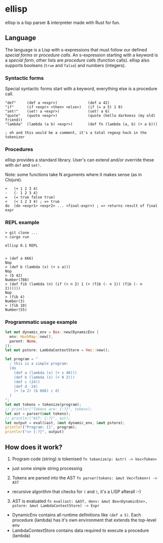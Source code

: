 # ellisp

ellisp is a lisp parser &amp; interpreter made with Rust for fun.

## Language

The language is a Lisp with s-expressions that must follow our defined *special forms* or *procedure calls*.
An s-expression starting with a keyword is a *special form*, other lists are *procedure calls* (function calls).
ellisp also supports booleans (`true` and `false`) and numbers (integers).

### Syntactic forms

Special syntactic forms start with a keyword, everything else is a procedure call.

```
"def"     (def a <expr>)              (def a 42)
"if"      (if <expr> <then> <else>)   (if (= a 5) 1 0)
"set!"    (set! a <expr>)             (set! a 6)
"quote"   (quote <expr>)              (quote (hello darkness (my old) friend))
"lambda"  (lambda (a b) <expr>)       (def fn (lambda (a, b) (+ a b)))

; oh and this would be a comment, it's a total regexp hack in the tokenizer
```

### Procedures

ellisp provides a standard library. User's can extend and/or override these with `def` and `set!`.

Note: some functions take N arguments where it makes sense (as in Clojure).

```
+   (+ 1 2 3 4)
-   (- 1 2 3 4)
=   (= true false true)
<   (< 1 2 3 4) ; => true
do  (do <expr1> <expr2> ... <final-expr>) ; => returns result of final expr
```

### REPL example

```
> git clone ...
> cargo run

ellisp 0.1 REPL


> (def a 666)
Nop
> (def b (lambda (x) (+ x a)))
Nop
> (b 42)
Number(708)
> (def fib (lambda (n) (if (< n 2) 1 (+ (fib (- n 1)) (fib (- n 2))))))
Nop
> (fib 4)
Number(3)
> (fib 10)
Number(55)
```

### Programmatic usage example
```rust
let mut dynamic_env = Box::new(DynamicEnv {
  env: HashMap::new(),
  parent: None,
});
let mut pstore: LambdaContextStore = Vec::new();

let program = "
  ; this is a simple program:
  (do
    (def a (lambda (x) (+ x 40)))
    (def b (lambda (x) (+ 0 2)))
    (def c (24))
    (def d -24)
    (+ (a 2) (b 666) c d)
  )
";
let mut tokens = tokenize(program);
// println!("Tokens are: {:?}", tokens);
let ast = parser(&mut tokens);
// println!("AST: {:?}", ast);
let output = eval(&ast, &mut dynamic_env, &mut pstore);
println!("Program: {}", program);
println!("=> {:?}", output)
```

## How does it work?

1. Program code (string) is tokenised `fn tokenize(p: &str) -> Vec<Token>`
 * just some simple string processing
2. Tokens are parsed into the AST `fn parser(tokens: &mut Vec<Token>) -> AST`
 * recursive algorithm that checks for `(` and `)`, it's a LISP afterall :-)
3. AST is evaluated `fn eval(ast: &AST, denv: &mut Box<DynamicEnv>, pstore: &mut LambdaContextStore) -> Expr`
 * DynamicEnv contains all runtime definitions like `(def a 5)`. Each procedure (lambda) has it's own environment that extends the top-level env
 * LambdaContextStore contains data required to execute a procedure (lambda)
